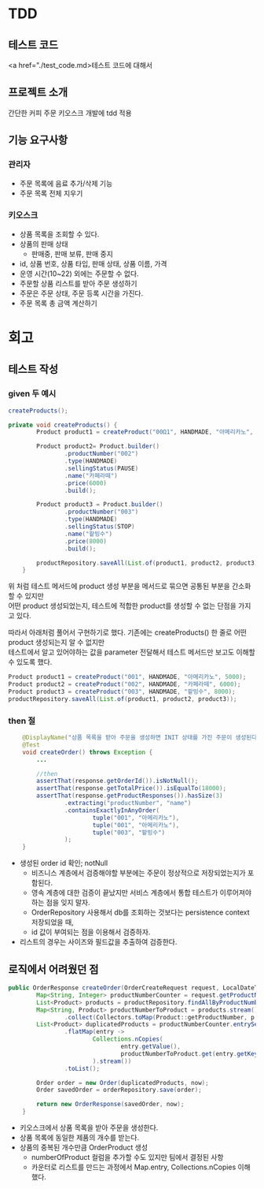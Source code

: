 # TDD

## 테스트 코드

<a href="./test_code.md>테스트 코드에 대해서</a>

## 프로젝트 소개

간단한 커피 주문 키오스크 개발에 tdd 적용

## 기능 요구사항

### 관리자

 - 주문 목록에 음료 추가/삭제 기능
 - 주문 목록 전체 지우기

### 키오스크
 
- 상품 목록을 조회할 수 있다.
- 상품의 판매 상태
  - 판매중, 판매 보류, 판매 중지
- id, 상품 번호, 상품 타입, 판매 상태, 상품 이름, 가격
- 운영 시간(10~22) 외에는 주문할 수 없다.
- 주문할 상품 리스트를 받아 주문 생성하기
- 주문은 주문 상태, 주문 등록 시간을 가진다.
- 주문 목록 총 금액 계산하기

# 회고

## 테스트 작성

### given 두 예시

```java
createProducts();

private void createProducts() {
        Product product1 = createProduct("00Ω1", HANDMADE, "아메리카노", 5000);

        Product product2= Product.builder()
                .productNumber("002")
                .type(HANDMADE)
                .sellingStatus(PAUSE)
                .name("카페라떼")
                .price(6000)
                .build();

        Product product3 = Product.builder()
                .productNumber("003")
                .type(HANDMADE)
                .sellingStatus(STOP)
                .name("팥빙수")
                .price(8000)
                .build();

        productRepository.saveAll(List.of(product1, product2, product3));
    }
```

위 처럼 테스트 메서드에 product 생성 부분을 메서드로 묶으면 공통된 부분을 간소화할 수 있지만  
어떤 product 생성되었는지, 테스트에 적합한 product를 생성할 수 없는 단점을 가지고 있다.

따라서 아래처럼 풀어서 구현하기로 했다. 기존에는 createProducts() 한 줄로 어떤 product 생성되는지 알 수 없지만  
테스트에서 알고 있어야하는 값을 parameter 전달해서 테스트 메서드만 보고도 이해할 수 있도록 했다. 

```java
Product product1 = createProduct("001", HANDMADE, "아메리카노", 5000);
Product product2 = createProduct("002", HANDMADE, "카페라떼", 6000);
Product product3 = createProduct("003", HANDMADE, "팥빙수", 8000);
productRepository.saveAll(List.of(product1, product2, product3));
```

### then 절

```java
    @DisplayName("상품 목록을 받아 주문을 생성하면 INIT 상태를 가진 주문이 생성된다.")
    @Test
    void createOrder() throws Exception {
        ...

        //then
        assertThat(response.getOrderId()).isNotNull();
        assertThat(response.getTotalPrice()).isEqualTo(18000);
        assertThat(response.getProductResponses()).hasSize(3)
                .extracting("productNumber", "name")
                .containsExactlyInAnyOrder(
                        tuple("001", "아메리카노"),
                        tuple("001", "아메리카노"),
                        tuple("003", "팥빙수")
                );
    }
```

- 생성된 order id 확인; notNull
  - 비즈니스 계층에서 검증해야할 부분에는 주문이 정상적으로 저장되었는지가 포함된다.
  - 영속 계층에 대한 검증이 끝났지만 서비스 계층에서 통합 테스트가 이루어져야 하는 점을 잊지 말자.
  - OrderRepository 사용해서 db를 조회하는 것보다는 persistence context 저장되었을 때,
  - id 값이 부여되는 점을 이용해서 검증하자.
- 리스트의 경우는 사이즈와 필드값을 추출하여 검증한다.

## 로직에서 어려웠던 점

```java
public OrderResponse createOrder(OrderCreateRequest request, LocalDateTime now) {
        Map<String, Integer> productNumberCounter = request.getProductNumberCounter();
        List<Product> products = productRepository.findAllByProductNumberIn(productNumberCounter.keySet());
        Map<String, Product> productNumberToProduct = products.stream()
                .collect(Collectors.toMap(Product::getProductNumber, p -> p));
        List<Product> duplicatedProducts = productNumberCounter.entrySet().stream()
                .flatMap(entry ->
                        Collections.nCopies(
                                entry.getValue(),
                                productNumberToProduct.get(entry.getKey())
                        ).stream())
                .toList();

        Order order = new Order(duplicatedProducts, now);
        Order savedOrder = orderRepository.save(order);

        return new OrderResponse(savedOrder, now);
    }
```

- 키오스크에서 상품 목록을 받아 주문을 생성한다.
- 상품 목록에 동일한 제품의 개수를 받는다.
- 상품의 중복된 개수만큼 OrderProduct 생성
  - numberOfProduct 컬럼을 추가할 수도 있지만 팀에서 결정된 사항
  - 카운터로 리스트를 만드는 과정에서 Map.entry, Collections.nCopies 이해했다.